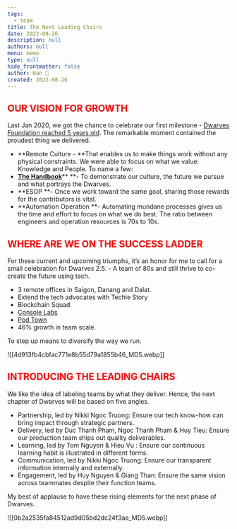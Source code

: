 ```yaml
---
tags: 
  - team
title: The Next Leading Chairs
date: 2022-08-26
description: null
authors: null
menu: memo
type: null
hide_frontmatter: false
author: Han 🐸
created: 2022-08-26
---
```

## <span style='color:red'>OUR VISION FOR GROWTH</span>
Last Jan 2020, we got the chance to celebrate our first milestone - [Dwarves Foundation reached 5 years old](https://dwarves.foundation/five). The remarkable moment contained the proudest thing we delivered.

* **Remote Culture - **That enables us to make things work without any physical constraints. We were able to focus on what we value: Knowledge and People. To name a few:
* **[The Handbook](https://dwarves.foundation/radar/)**** **- To demonstrate our culture, the future we pursue and what portrays the Dwarves.
* **ESOP **- Once we work toward the same goal, sharing those rewards for the contributors is vital.
* **Automation Operation **- Automating mundane processes gives us the time and effort to focus on what we do best. The ratio between engineers and operation resources is 70s to 10s.

## <span style='color:red'>WHERE ARE WE ON THE SUCCESS LADDER</span>
For these current and upcoming triumphs, it’s an honor for me to call for a small celebration for Dwarves 2.5. - A team of 80s and still thrive to co-create the future using tech.

* 3 remote offices in Saigon, Danang and Dalat.
* Extend the tech advocates with Techie Story
* Blockchain Squad
* [Console Labs](https://console.so/)
* [Pod Town](https://pod.town/)
* 46% growth in team scale.

To step up means to diversify the way we run.

![[4d913fb4cbfac771e8b55d79a1855b46_MD5.webp]]

## <span style='color:red'>INTRODUCING THE LEADING CHAIRS</span>
We like the idea of labeling teams by what they deliver. Hence, the next chapter of Dwarves will be based on five angles.

* Partnership, led by Nikki Ngoc Truong: Ensure our tech know-how can bring impact through strategic partners.
* Delivery, led by Duc Thanh Pham, Ngoc Thanh Pham & Huy Tieu: Ensure our production team ships out quality deliverables.
* Learning, led by Tom Nguyen & Hieu Vu : Ensure our continuous learning habit is illustrated in different forms.
* Communication, led by Nikki Ngoc Truong: Ensure our transparent information internally and externally.
* Engagement, led by Huy Nguyen & Giang Than: Ensure the same vision across teammates despite their function teams.

My best of applause to have these rising elements for the next phase of Dwarves.

![[0b2a2535fa84512ad9d05bd2dc24f3ae_MD5.webp]]
